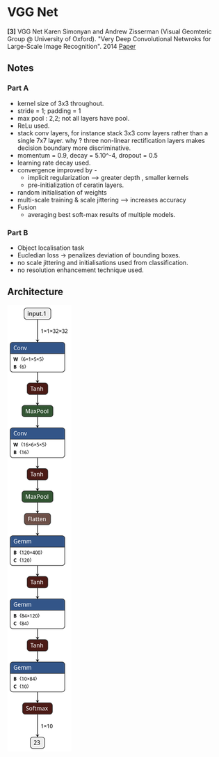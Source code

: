 # VGG Net
**[3]** VGG Net
Karen Simonyan and Andrew Zisserman (Visual Geomteric Group @ University of Oxford). "Very Deep Convolutional Netwroks for Large-Scale Image Recognition". 2014
[Paper](https://arxiv.org/pdf/1409.1556.pdf)


## Notes

### Part A
- kernel size of 3x3 throughout.
- stride = 1; padding = 1
- max pool : 2,2; not all layers have pool.
- ReLu used.
- stack conv layers, for instance stack 3x3 conv layers rather than a single 7x7 layer. why ?
three non-linear rectification layers makes decision boundary more discriminative.
- momentum = 0.9, decay = 5.10^-4, dropout = 0.5
- learning rate decay used.
- convergence improved by -
    - implicit regularization --> greater depth , smaller kernels
    - pre-initialization of ceratin layers.
- random initialisation of weights 
- multi-scale training & scale jittering  --> increases accuracy
- Fusion 
    - averaging best soft-max results of multiple models.

### Part B
- Object localisation task
- Eucledian loss -> penalizes deviation of bounding boxes.
- no scale jittering and initialisations used from classification.
- no resolution enhancement technique used.

## Architecture 

![model](model.png)
